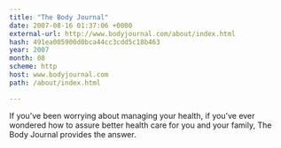 ```yaml
---
title: "The Body Journal"
date: 2007-08-16 01:37:06 +0000
external-url: http://www.bodyjournal.com/about/index.html
hash: 491ea005900d0bca44cc3cdd5c18b463
year: 2007
month: 08
scheme: http
host: www.bodyjournal.com
path: /about/index.html

---
```


If you’ve been worrying about managing your health, if you’ve ever wondered how to assure better health care for you and your family, The Body Journal provides the answer.
